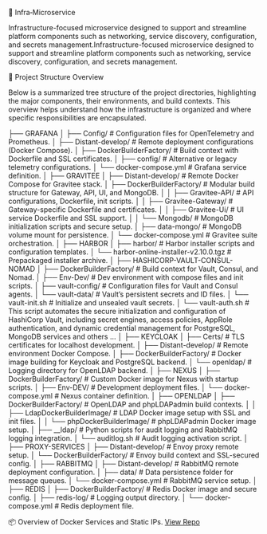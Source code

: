 🧩 Infra‑Microservice

Infrastructure-focused microservice designed to support and streamline platform components such as networking, service discovery, configuration, and secrets management.Infrastructure-focused microservice designed to support and streamline platform components such as networking, service discovery, configuration, and secrets management.

📁 Project Structure Overview

Below is a summarized tree structure of the project directories, highlighting the major components, their environments, and build contexts. This overview helps understand how the infrastructure is organized and where specific responsibilities are encapsulated.

├── GRAFANA
│   ├── Config/                # Configuration files for OpenTelemetry and Prometheus.
│   ├── Distant-develop/       # Remote deployment configurations (Docker Compose).
│   ├── DockerBuilderFactory/  # Build context with Dockerfile and SSL certificates.
│   ├── config/                # Alternative or legacy telemetry configurations.
│   └── docker-compose.yml     # Grafana service definition.
│
├── GRAVITEE
│   ├── Distant-develop/       # Remote Docker Compose for Gravitee stack.
│   ├── DockerBuilderFactory/  # Modular build structure for Gateway, API, UI, and MongoDB.
│   │   ├── Gravitee-API/      # API configurations, Dockerfile, init scripts.
│   │   ├── Gravitee-Gateway/  # Gateway-specific Dockerfile and certificates.
│   │   ├── Gravitee-Ui/       # UI service Dockerfile and SSL support.
│   │   └── Mongodb/           # MongoDB initialization scripts and secure setup.
│   ├── data-mongo/            # MongoDB volume mount for persistence.
│   └── docker-compose.yml     # Gravitee suite orchestration.
│
├── HARBOR
│   ├── harbor/                # Harbor installer scripts and configuration templates.
│   └── harbor-online-installer-v2.10.0.tgz  # Prepackaged installer archive.
│
├── HASHICORP-VAULT-CONSUL-NOMAD
│   ├── DockerBuilderFactory/  # Build context for Vault, Consul, and Nomad.
│   ├── Env-Dev/               # Dev environment with compose files and init scripts.
│   ├── vault-config/          # Configuration files for Vault and Consul agents.
│   └── vault-data/            # Vault’s persistent secrets and ID files.
│   └── vault-init.sh          # Initialize and unsealed vault secrets.
│   └── vault-auth.sh          # This script automates the secure initialization and configuration of HashiCorp Vault, including secret engines, access policies, AppRole authentication, and dynamic credential management for PostgreSQL, MongoDB services and others ...
│
├── KEYCLOAK
│   ├── Certs/                 # TLS certificates for localhost development.
│   ├── Distant-develop/       # Remote environment Docker Compose.
│   ├── DockerBuilderFactory/  # Docker image building for Keycloak and PostgreSQL backend.
│   └── openldap/              # Logging directory for OpenLDAP backend.
│
├── NEXUS
│   ├── DockerBuilderFactory/  # Custom Docker image for Nexus with startup scripts.
│   ├── Env-DEV/               # Development deployment files.
│   └── docker-compose.yml     # Nexus container definition.
│
├── OPENLDAP
│   ├── DockerBuilderFactory/  # OpenLDAP and phpLDAPadmin build contexts.
│   │   ├── LdapDockerBuilderImage/     # LDAP Docker image setup with SSL and init files.
│   │   └── phpDockerBuilderImage/      # phpLDAPadmin Docker image setup.
│   ├── __ldap/                # Python scripts for audit logging and RabbitMQ logging integration.
│   └── auditlog.sh            # Audit logging activation script.
│
├── PROXY-SERVICES
│   ├── Distant-develop/       # Envoy proxy remote setup.
│   └── DockerBuilderFactory/  # Envoy build context and SSL-secured config.
│
├── RABBITMQ
│   ├── Distant-develop/       # RabbitMQ remote deployment configuration.
│   ├── data/                  # Data persistence folder for message queues.
│   └── docker-compose.yml     # RabbitMQ service setup.
│
├── REDIS
│   ├── DockerBuilderFactory/  # Redis Docker image and secure config.
│   ├── redis-log/             # Logging output directory.
│   └── docker-compose.yml     # Redis deployment file.


📦 Overview of Docker Services and Static IPs.
 [View Repo](https://github.com/LAMBOFIRSTECH/Infra-microservice/blob/main/Ips.md)